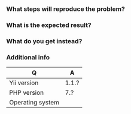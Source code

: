 <!--
Note that only PHP 7 compatibility issues are accepted. For security issues contact maintainers privately.
-->

### What steps will reproduce the problem?

### What is the expected result?

### What do you get instead?


### Additional info

| Q                | A
| ---------------- | ---
| Yii version      | 1.1.?
| PHP version      | 7.?
| Operating system |
